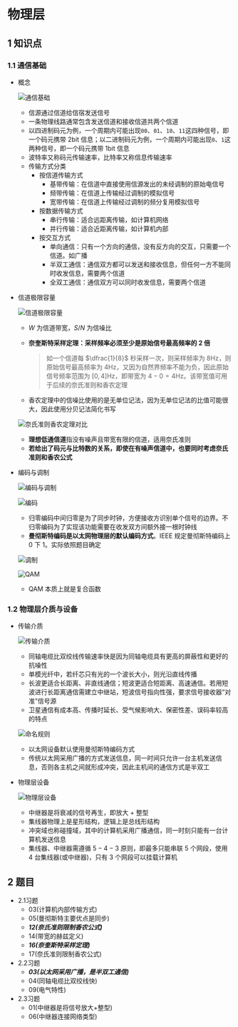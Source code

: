 # 物理层

## 1 知识点

### 1.1 通信基础

* 概念

  ![通信基础](../../resource/image/network/chapter1/communication.png "通信基础")

  * 信源通过信道给信宿发送信号
  * 一条物理线路通常包含发送信道和接收信道共两个信道
  * 以四进制码元为例，一个周期内可能出现`00`、`01`、`10`、`11`这四种信号，即一个码元携带 $2\text{bit}$ 信息；以二进制码元为例，一个周期内可能出现`0`、`1`这两种信号，即一个码元携带 $1\text{bit}$ 信息
  * 波特率又称码元传输速率，比特率又称信息传输速率
  * 传输方式分类
    * 按信道传输方式
      * 基带传输：在信道中直接使用信源发出的未经调制的原始电信号
      * 频带传输：在信道上传输经过调制的模拟信号
      * 宽带传输：在信道上传输经过调制的频分复用模拟信号
    * 按数据传输方式
      * 串行传输：适合远距离传输，如计算机网络
      * 并行传输：适合近距离传输，如计算机内部
    * 按交互方式
      * 单向通信：只有一个方向的通信，没有反方向的交互，只需要一个信道。如广播
      * 半双工通信：通信双方都可以发送和接收信息，但任何一方不能同时收发信息，需要两个信道
      * 全双工通信：通信双方可以同时收发信息，需要两个信道

* 信道极限容量

  ![信道极限容量](../../resource/image/network/chapter1/channel_limitation.png "信道极限容量")

  * $W$ 为信道带宽，$S/N$ 为信噪比
  * **奈奎斯特采样定理：采样频率必须至少是原始信号最高频率的 $2$ 倍**
  
    > 如一个信道每 $\dfrac{1}{8}$ 秒采样一次，则采样频率为 $8\text{Hz}$，则原始信号最高频率为 $4\text{Hz}$，又因为自然界频率不能为负，因此原始信号频率范围为 $[0,4]\text{Hz}$，即带宽为 $4-0=4\text{Hz}$。该带宽值可用于后续的奈氏准则和香农定理

  * 香农定理中的信噪比使用的是无单位记法，因为无单位记法的比值可能很大，因此使用分贝记法简化书写

  ![奈氏准则香农定理对比](../../resource/image/network/chapter1/channel_limitation_compare.png "奈氏准则香农定理对比")

  * **理想低通信道**指没有噪声且带宽有限的信道，适用奈氏准则
  * **若给出了码元与比特数的关系，即使在有噪声信道中，也要同时考虑奈氏准则和香农公式**

* 编码与调制

  ![编码与调制](../../resource/image/network/chapter1/coding_modulate.png "编码与调制")
  
  ![编码](../../resource/image/network/chapter1/coding.png "编码")

  * 归零编码中间归零是为了同步时钟，方便接收方识别单个信号的边界。不归零编码为了实现该功能需要在收发双方间额外接一根时钟线
  * **曼彻斯特编码是以太网物理层的默认编码方式**。$\text{IEEE}$ 规定曼彻斯特编码上 $0$ 下 $1$。实际依照题目确定

  ![调制](../../resource/image/network/chapter1/modulate.png "调制")

  ![QAM](../../resource/image/network/chapter1/modulate_QAM.png "QAM")

  * $\text{QAM}$ 本质上就是复合函数

### 1.2 物理层介质与设备

* 传输介质

  ![传输介质](../../resource/image/network/chapter1/transmission_medium.png "传输介质")

  * 同轴电缆比双绞线传输速率快是因为同轴电缆具有更高的屏蔽性和更好的抗噪性
  * 单模光纤中，若纤芯只有光的一个波长大小，则光沿直线传播
  * 长波更适合长距离、非直线通信；短波更适合短距离、高速通信。若用短波进行长距离通信需建立中继站，短波信号指向性强，要求信号接收器“对准”信号源
  * 卫星通信有成本高、传播时延长、受气候影响大、保密性差、误码率较高的特点

  ![命名规则](../../resource/image/network/chapter1/transmission_medium_base_naming.png "命名规则")

  * 以太网设备默认使用曼彻斯特编码方式
  * 传统以太网采用广播的方式发送信息，同一时间只允许一台主机发送信息，否则各主机之间就形成冲突，因此主机间的通信方式是半双工

* 物理层设备

  ![物理层设备](../../resource/image/network/chapter1/device.png "物理层设备")

  * 中继器是将衰减的信号再生，即放大 $+$ 整型
  * 集线器物理上是星形结构，逻辑上是总线形结构
  * 冲突域也称碰撞域，其中的计算机采用广播通信，同一时刻只能有一台计算机发送信息
  * 集线器、中继器需遵循 $5-4-3$ 原则，即最多只能串联 $5$ 个网段，使用 $4$ 台集线器(或中继器)，只有 $3$ 个网段可以挂载计算机

## 2 题目

* 2.1习题
  * 03(计算机内部传输方式)
  * 05(曼彻斯特主要优点是同步)
  * ***12(奈氏准则限制香农公式)***
  * 14(带宽的赫兹定义)
  * ***16(奈奎斯特采样定理)***
  * 17(奈氏准则限制香农公式)
* 2.2习题
  * ***03(以太网采用广播，是半双工通信)***
  * 04(同轴电缆比双绞线快)
  * 09(电气特性)
* 2.3习题
  * 01(中继器是将信号放大+整型)
  * 06(中继器连接网络类型)
